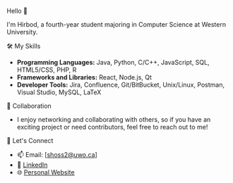 Hello 👋

I'm Hirbod, a fourth-year student majoring in Computer Science at Western University.

🛠️ My Skills

- **Programming Languages:** Java, Python, C/C++, JavaScript, SQL, HTML5/CSS, PHP, R
- **Frameworks and Libraries:** React, Node.js, Qt
- **Developer Tools:** Jira, Confluence, Git/BitBucket, Unix/Linux, Postman, Visual Studio, MySQL, LaTeX

👯 Collaboration

- I enjoy networking and collaborating with others, so if you have an exciting project or need contributors, feel free to reach out to me!

💬 Let's Connect

- 📫 Email: [shoss2@uwo.ca]
- 🔗 [LinkedIn](https://linkedin.com/in/hirbod03)
- 🌐 [Personal Website](https://hirbod.site)
